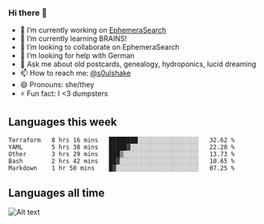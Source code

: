 ### Hi there 👋

<!--
**soulshake/soulshake** is a ✨ _special_ ✨ repository because its `README.md` (this file) appears on your GitHub profile.

Here are some ideas to get you started:

- 🔭 I’m currently working on ...
- 🌱 I’m currently learning ...
- 👯 I’m looking to collaborate on ...
- 🤔 I’m looking for help with ...
- 💬 Ask me about ...
- 📫 How to reach me: ...
- 😄 Pronouns: ...
- ⚡ Fun fact: ...
-->


- 🔭 I’m currently working on [EphemeraSearch](https://www.ephemerasearch.com/)
- 🌱 I’m currently learning BRAINS!
- 👯 I’m looking to collaborate on EphemeraSearch
- 🤔 I’m looking for help with German
- 💬 Ask me about old postcards, genealogy, hydroponics, lucid dreaming
- 📫 How to reach me: [@s0ulshake](https://twitter.com/soulshake)
- 😄 Pronouns: she/they
- ⚡ Fun fact: I <3 dumpsters

## Languages this week

<!--START_SECTION:waka-->
```text
Terraform   8 hrs 16 mins   ████████░░░░░░░░░░░░░░░░░   32.62 % 
YAML        5 hrs 38 mins   █████▓░░░░░░░░░░░░░░░░░░░   22.20 % 
Other       3 hrs 29 mins   ███▒░░░░░░░░░░░░░░░░░░░░░   13.73 % 
Bash        2 hrs 42 mins   ██▓░░░░░░░░░░░░░░░░░░░░░░   10.65 % 
Markdown    1 hr 50 mins    █▓░░░░░░░░░░░░░░░░░░░░░░░   07.25 % 
```
<!--END_SECTION:waka-->

## Languages all time
![Alt text](https://wakatime.com/share/@aj/6aa10b67-a5e9-4fb1-acaf-8692f4385172.svg)
